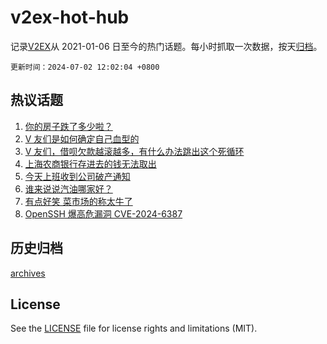 # v2ex-hot-hub

 记录[V2EX](https://www.v2ex.com/)从 2021-01-06 日至今的热门话题。每小时抓取一次数据，按天[归档](archives)。

`更新时间：2024-07-02 12:02:04 +0800`

## 热议话题

1. [你的房子跌了多少啦？](https://www.v2ex.com/t/1054110)
1. [V 友们是如何确定自己血型的](https://www.v2ex.com/t/1053957)
1. [V 友们，借呗欠款越滚越多，有什么办法跳出这个死循环](https://www.v2ex.com/t/1054134)
1. [上海农商银行存进去的钱无法取出](https://www.v2ex.com/t/1053929)
1. [今天上班收到公司破产通知](https://www.v2ex.com/t/1054090)
1. [谁来说说汽油哪家好？](https://www.v2ex.com/t/1054108)
1. [有点好笑 菜市场的称太牛了](https://www.v2ex.com/t/1053902)
1. [OpenSSH 爆高危漏洞 CVE-2024-6387](https://www.v2ex.com/t/1054091)

## 历史归档

[archives](archives)

## License

See the [LICENSE](LICENSE) file for license rights and limitations (MIT).
